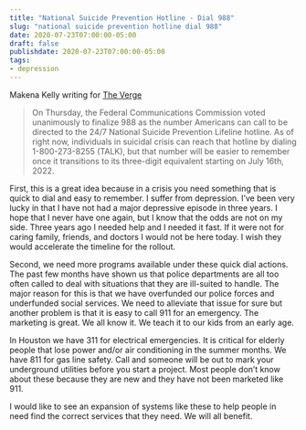 ```yaml
---
title: "National Suicide Prevention Hotline - Dial 988"
slug: "national suicide prevention hotline dial 988"
date: 2020-07-23T07:00:00-05:00
draft: false
publishdate: 2020-07-23T07:00:00-05:00
tags:
- depression
---
```


Makena Kelly writing for [The Verge][1]

>On Thursday, the Federal Communications Commission voted unanimously to finalize 988 as the number Americans can call to be directed to the 24/7 National Suicide Prevention Lifeline hotline. As of right now, individuals in suicidal crisis can reach that hotline by dialing 1-800-273-8255 (TALK), but that number will be easier to remember once it transitions to its three-digit equivalent starting on July 16th, 2022.

First, this is a great idea because in a crisis you need something that is quick to dial and easy to remember. I suffer from depression. I’ve been very lucky in that I have not had a major depressive episode in three years. I hope that I never have one again, but I know that the odds are not on my side. Three years ago I needed help and I needed it fast. If it were not for caring family, friends, and doctors I would not be here today. I wish they would accelerate the timeline for the rollout.

Second, we need more programs available under these quick dial actions. The past few months have shown us that police departments are all too often called to deal with situations that they are ill-suited to handle. The major reason for this is that we have overfunded our police forces and underfunded social services. We need to alleviate that issue for sure but another problem is that it is easy to call 911 for an emergency. The marketing is great. We all know it. We teach it to our kids from an early age. 

In Houston we have 311 for electrical emergencies. It is critical for elderly people that lose power and/or air conditioning in the summer months. We have 811 for gas line safety. Call and someone will be out to mark your underground utilities before you start a project. Most people don’t know about these because they are new and they have not been marketed like 911.

I would like to see an expansion of systems like these to help people in need find the correct services that they need. We will all benefit.

[1]: https://www.theverge.com/2020/7/17/21328600/national-suicide-prevention-lifeline-number-dial-988-fcc
